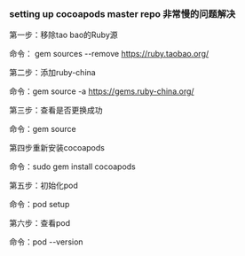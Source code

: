 ### setting up cocoapods master repo 非常慢的问题解决

第一步：移除tao bao的Ruby源

命令： gem sources --remove https://ruby.taobao.org/

第二步：添加ruby-china

命令：gem source -a https://gems.ruby-china.org/

第三步：查看是否更换成功

命令：gem source

第四步重新安装cocoapods

命令：sudo gem install cocoapods

第五步：初始化pod

命令：pod setup

第六步：查看pod

命令：pod --version